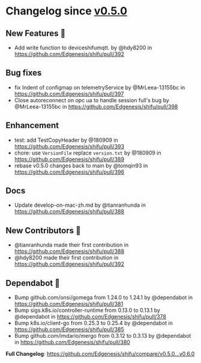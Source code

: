 # Changelog since [v0.5.0](https://github.com/Edgenesis/shifu/releases/tag/v0.5.0)

## New Features 🎉

* Add write function to deviceshifumqtt. by @hdy8200 in https://github.com/Edgenesis/shifu/pull/392

## Bug fixes

* <BugFix>fix Indent of configmap on telemetryService by @MrLeea-13155bc in https://github.com/Edgenesis/shifu/pull/397
* <BugFix>Close autoreconnect on opc ua to handle session full's bug by @MrLeea-13155bc in https://github.com/Edgenesis/shifu/pull/398

## Enhancement

* test: add TestCopyHeader by @180909 in https://github.com/Edgenesis/shifu/pull/393
* chore: use `VersionFile` replace `version.txt` by @180909 in https://github.com/Edgenesis/shifu/pull/389
* rebase v0.5.0 changes back to main by @tomqin93 in https://github.com/Edgenesis/shifu/pull/396

## Docs

* Update develop-on-mac-zh.md by @tianranhunda in https://github.com/Edgenesis/shifu/pull/388

## New Contributors 🌟

* @tianranhunda made their first contribution in https://github.com/Edgenesis/shifu/pull/388
* @hdy8200 made their first contribution in https://github.com/Edgenesis/shifu/pull/392


## Dependabot 🤖

* Bump github.com/onsi/gomega from 1.24.0 to 1.24.1 by @dependabot in https://github.com/Edgenesis/shifu/pull/381
* Bump sigs.k8s.io/controller-runtime from 0.13.0 to 0.13.1 by @dependabot in https://github.com/Edgenesis/shifu/pull/378
* Bump k8s.io/client-go from 0.25.3 to 0.25.4 by @dependabot in https://github.com/Edgenesis/shifu/pull/385
* Bump github.com/imdario/mergo from 0.3.12 to 0.3.13 by @dependabot in https://github.com/Edgenesis/shifu/pull/380

**Full Changelog**: https://github.com/Edgenesis/shifu/compare/v0.5.0...v0.6.0


